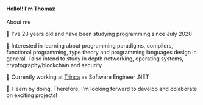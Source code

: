 #### Hello!! I'm Thomaz 

About me

🤙 I've 23 years old and have been studying programming since July 2020

📖 Interested in learning about programming paradigms, compilers, functional programming, type theory and programming languages design in general. I also intend to study in depth networking, operating systems, cryptography/blockchain and security.

👷 Currently working at [Trinca](http://www.trin.ca) as Software Engineer .NET

💭 I learn by doing. Therefore, I'm looking forward to develop and colaborate on exciting projects!
